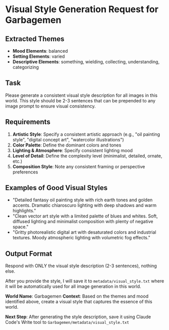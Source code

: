 # Visual Style Generation Request for Garbagemen

## Extracted Themes
- **Mood Elements**: balanced
- **Setting Elements**: varied  
- **Descriptive Elements**: something, wielding, collecting, understanding, categorizing

## Task
Please generate a consistent visual style description for all images in this world. This style should be 2-3 sentences that can be prepended to any image prompt to ensure visual consistency.

## Requirements
1. **Artistic Style**: Specify a consistent artistic approach (e.g., "oil painting style", "digital concept art", "watercolor illustrations")
2. **Color Palette**: Define the dominant colors and tones
3. **Lighting & Atmosphere**: Specify consistent lighting mood
4. **Level of Detail**: Define the complexity level (minimalist, detailed, ornate, etc.)
5. **Composition Style**: Note any consistent framing or perspective preferences

## Examples of Good Visual Styles
- "Detailed fantasy oil painting style with rich earth tones and golden accents. Dramatic chiaroscuro lighting with deep shadows and warm highlights."
- "Clean vector art style with a limited palette of blues and whites. Soft, diffused lighting and minimalist composition with plenty of negative space."
- "Gritty photorealistic digital art with desaturated colors and industrial textures. Moody atmospheric lighting with volumetric fog effects."

## Output Format
Respond with ONLY the visual style description (2-3 sentences), nothing else. 

After you provide the style, I will save it to `metadata/visual_style.txt` where it will be automatically used for all image generation in this world.

**World Name**: Garbagemen
**Context**: Based on the themes and mood identified above, create a visual style that captures the essence of this world.

**Next Step**: After generating the style description, save it using Claude Code's Write tool to `Garbagemen/metadata/visual_style.txt`
